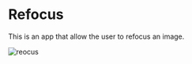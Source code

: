 # Refocus

This is an app that allow the user to refocus an image.

![reocus](https://user-images.githubusercontent.com/91099638/211953703-94638c1d-6ed6-4ddb-ba36-5f8615d8dcf8.gif)
